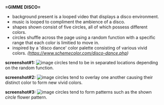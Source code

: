**=GIMME DISCO=**

- background present is a looped video that displays a disco environment.
- music is looped to compliment the ambience of a disco.  
- shapes shown consist of five circles, all of which possess different colors.
- circles shuffle across the page using a random function with a specific range that each color is limitied to move in.
- inspired by a 'disco dance' color palette consisting of various vivid colors. _(https://www.schemecolor.com/disco-dance.php)_ 


**screenshot#1:**
![image](https://user-images.githubusercontent.com/72342923/169202200-247a2124-7b85-4cd8-95a3-edad3ab7df61.png)
circles tend to be in separated locations depending on the random function.


**screenshot#2:**
![image](https://user-images.githubusercontent.com/72342923/169202371-b7767ec4-9d2d-42e8-93f1-ef2dbca913d9.png)
circles tend to overlay one another causing their distinct color to form new vivid colors.


**screenshot#3:**
![image](https://user-images.githubusercontent.com/72342923/169202455-e735cf8e-325e-417f-8c35-db2c9321c57c.png)
circles tend to form patterns such as the shown _circle_ flower pattern.
